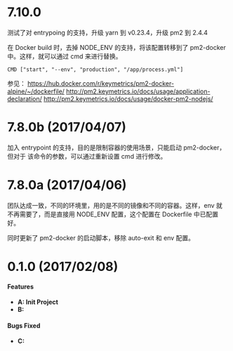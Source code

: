 # 7.10.0

测试了对 entrypoing 的支持，升级 yarn 到 v0.23.4，升级 pm2 到 2.4.4

在 Docker build 时，去掉 NODE_ENV 的支持，将该配置转移到了 pm2-docker 中。这样，就可以通过 cmd 来进行替换。

```
CMD ["start", "--env", "production", "/app/process.yml"]
```


参见：
<https://hub.docker.com/r/keymetrics/pm2-docker-alpine/~/dockerfile/>
http://pm2.keymetrics.io/docs/usage/application-declaration/
http://pm2.keymetrics.io/docs/usage/docker-pm2-nodejs/

# 7.8.0b (2017/04/07)

加入 entrypoint 的支持，目的是限制容器的使用场景，只能启动 pm2-docker，但对于 该命令的参数，可以通过重新设置 cmd 进行修改。

# 7.8.0a (2017/04/06)

团队达成一致，不同的环境里，用的是不同的镜像和不同的容器。这样，env 就不再需要了，而是直接用 NODE_ENV 配置，这个配置在 Dockerfile 中已配置好。

同时更新了 pm2-docker 的启动脚本，移除 auto-exit 和 env 配置。

# 0.1.0 (2017/02/08)

#### Features

- **A: Init Project**
- **B:**

#### Bugs Fixed

- **C:**
